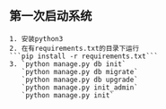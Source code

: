 ## 第一次启动系统
    1. 安装python3
    2. 在有requirements.txt的目录下运行
    ```pip install -r requirements.txt```
    3. `python manage.py db init`
       `python manage.py db migrate`
       `python manage.py db upgrade`
       `python manage.py init_admin`
       `python manage.py init`